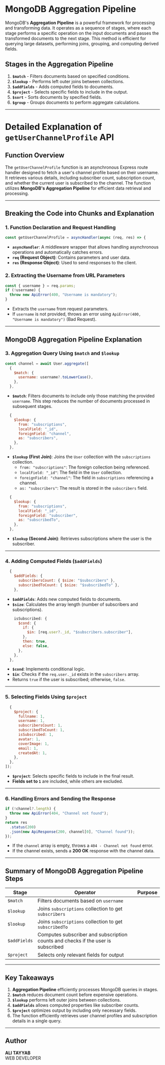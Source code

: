 # **MongoDB Aggregation Pipeline**

MongoDB's **Aggregation Pipeline** is a powerful framework for processing and transforming data. It operates as a sequence of stages, where each stage performs a specific operation on the input documents and passes the transformed documents to the next stage. This method is efficient for querying large datasets, performing joins, grouping, and computing derived fields.

## **Stages in the Aggregation Pipeline**

1. **`$match`** - Filters documents based on specified conditions.
2. **`$lookup`** - Performs left outer joins between collections.
3. **`$addFields`** - Adds computed fields to documents.
4. **`$project`** - Selects specific fields to include in the output.
5. **`$sort`** - Sorts documents by specified fields.
6. **`$group`** - Groups documents to perform aggregate calculations.

---

# **Detailed Explanation of `getUserChannelProfile` API**

## **Function Overview**

The `getUserChannelProfile` function is an asynchronous Express route handler designed to fetch a user's channel profile based on their username. It retrieves various details, including subscriber count, subscription count, and whether the current user is subscribed to the channel. The function utilizes **MongoDB's Aggregation Pipeline** for efficient data retrieval and processing.

---

## **Breaking the Code into Chunks and Explanation**

### **1. Function Declaration and Request Handling**

```javascript
const getUserChannelProfile = asyncHandler(async (req, res) => {
```

- **`asyncHandler`**: A middleware wrapper that allows handling asynchronous operations and automatically catches errors.
- **`req` (Request Object)**: Contains parameters and user data.
- **`res` (Response Object)**: Used to send responses to the client.

### **2. Extracting the Username from URL Parameters**

```javascript
const { username } = req.params;
if (!username) {
  throw new ApiError(400, "Username is mandatory");
}
```

- Extracts the `username` from request parameters.
- If `username` is not provided, throws an error using `ApiError(400, "Username is mandatory")` (Bad Request).

---

## **MongoDB Aggregation Pipeline Explanation**

### **3. Aggregation Query Using `$match` and `$lookup`**

```javascript
const channel = await User.aggregate([
  {
    $match: {
      username: username?.toLowerCase(),
    },
  },
```

- **`$match`**: Filters documents to include only those matching the provided `username`. This step reduces the number of documents processed in subsequent stages.

```javascript
  {
    $lookup: {
      from: "subscriptions",
      localField: "_id",
      foreignField: "channel",
      as: "subscribers",
    },
  },
```

- **`$lookup` (First Join)**: Joins the `User` collection with the `subscriptions` collection.
  - `from: "subscriptions"`: The foreign collection being referenced.
  - `localField: "_id"`: The field in the `User` collection.
  - `foreignField: "channel"`: The field in `subscriptions` referencing a channel.
  - `as: "subscribers"`: The result is stored in the `subscribers` field.

```javascript
  {
    $lookup: {
      from: "subscriptions",
      localField: "_id",
      foreignField: "subscriber",
      as: "subscribedTo",
    },
  },
```

- **`$lookup` (Second Join)**: Retrieves subscriptions where the user is the subscriber.

---

### **4. Adding Computed Fields (`$addFields`)**

```javascript
  {
    $addFields: {
      subscribersCount: { $size: "$subscribers" },
      subscribedToCount: { $size: "$subscribedTo" },
    },
```

- **`$addFields`**: Adds new computed fields to documents.
- **`$size`**: Calculates the array length (number of subscribers and subscriptions).

```javascript
    isSubscribed: {
      $cond: {
        if: {
          $in: [req.user?._id, "$subscribers.subscriber"],
        },
        then: true,
        else: false,
      },
    },
  },
```

- **`$cond`**: Implements conditional logic.
- **`$in`**: Checks if the `req.user._id` exists in the `subscribers` array.
- Returns `true` if the user is subscribed; otherwise, `false`.

---

### **5. Selecting Fields Using `$project`**

```javascript
  {
    $project: {
      fullname: 1,
      username: 1,
      subscribersCount: 1,
      subscribedToCount: 1,
      isSubscribed: 1,
      avatar: 1,
      coverImage: 1,
      email: 1,
      createdAt: 1,
    },
  },
]);
```

- **`$project`**: Selects specific fields to include in the final result.
- **Fields set to `1`** are included, while others are excluded.

---

### **6. Handling Errors and Sending the Response**

```javascript
if (!channel?.length) {
  throw new ApiError(404, "Channel not found");
}
return res
  .status(200)
  .json(new ApiResponse(200, channel[0], "Channel found"));
});
```

- If the `channel` array is empty, throws a `404 - Channel not found` error.
- If the channel exists, sends a **200 OK** response with the channel data.

---

## **Summary of MongoDB Aggregation Pipeline Steps**

| Stage        | Operator                                                                         | Purpose |
| ------------ | -------------------------------------------------------------------------------- | ------- |
| `$match`     | Filters documents based on `username`                                            |
| `$lookup`    | Joins `subscriptions` collection to get `subscribers`                            |
| `$lookup`    | Joins `subscriptions` collection to get `subscribedTo`                           |
| `$addFields` | Computes subscriber and subscription counts and checks if the user is subscribed |
| `$project`   | Selects only relevant fields for output                                          |

---

## **Key Takeaways**

1. **Aggregation Pipeline** efficiently processes MongoDB queries in stages.
2. **`$match`** reduces document count before expensive operations.
3. **`$lookup`** performs left outer joins between collections.
4. **`$addFields`** allows computed properties like subscriber counts.
5. **`$project`** optimizes output by including only necessary fields.
6. The function efficiently retrieves user channel profiles and subscription details in a single query.

---

## Author

**ALI TAYYAB**  
WEB DEVELOPER
